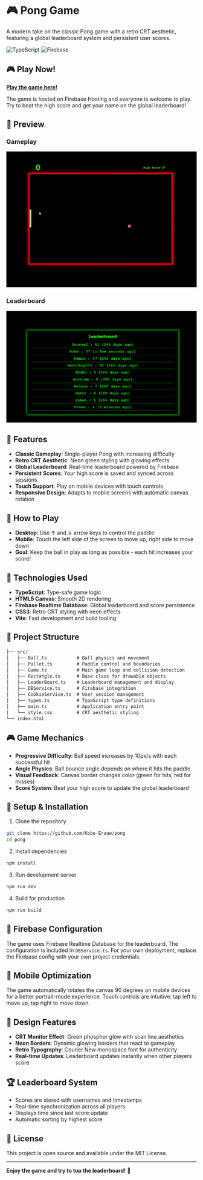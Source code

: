 # 🎮 Pong Game

A modern take on the classic Pong game with a retro CRT aesthetic, featuring a global leaderboard system and persistent user scores.

![TypeScript](https://img.shields.io/badge/TypeScript-007ACC?style=for-the-badge&logo=typescript&logoColor=white)
![Firebase](https://img.shields.io/badge/Firebase-039BE5?style=for-the-badge&logo=Firebase&logoColor=white)

## 🎮 Play Now!

**[Play the game here!](https://pong-9f123.web.app/)**

The game is hosted on Firebase Hosting and everyone is welcome to play. Try to beat the high score and get your name on the global leaderboard!

## 📸 Preview

### Gameplay
![Pong Game Demo](assets/pong-demo.gif)

### Leaderboard
![Leaderboard Demo](assets/leaderboard-demo.png)

## 🌟 Features

- **Classic Gameplay**: Single-player Pong with increasing difficulty
- **Retro CRT Aesthetic**: Neon green styling with glowing effects
- **Global Leaderboard**: Real-time leaderboard powered by Firebase
- **Persistent Scores**: Your high score is saved and synced across sessions
- **Touch Support**: Play on mobile devices with touch controls
- **Responsive Design**: Adapts to mobile screens with automatic canvas rotation

## 🎯 How to Play

- **Desktop**: Use ↑ and ↓ arrow keys to control the paddle
- **Mobile**: Touch the left side of the screen to move up, right side to move down
- **Goal**: Keep the ball in play as long as possible - each hit increases your score!

## 🚀 Technologies Used

- **TypeScript**: Type-safe game logic
- **HTML5 Canvas**: Smooth 2D rendering
- **Firebase Realtime Database**: Global leaderboard and score persistence
- **CSS3**: Retro CRT styling with neon effects
- **Vite**: Fast development and build tooling

## 📁 Project Structure

```
├── src/
│   ├── Ball.ts           # Ball physics and movement
│   ├── Pallet.ts         # Paddle control and boundaries
│   ├── Game.ts           # Main game loop and collision detection
│   ├── Rectangle.ts      # Base class for drawable objects
│   ├── LeaderBoard.ts    # Leaderboard management and display
│   ├── DBService.ts      # Firebase integration
│   ├── CookieService.ts  # User session management
│   ├── types.ts          # TypeScript type definitions
│   ├── main.ts           # Application entry point
│   └── style.css         # CRT aesthetic styling
└── index.html
```

## 🎮 Game Mechanics

- **Progressive Difficulty**: Ball speed increases by 10px/s with each successful hit
- **Angle Physics**: Ball bounce angle depends on where it hits the paddle
- **Visual Feedback**: Canvas border changes color (green for hits, red for misses)
- **Score System**: Beat your high score to update the global leaderboard

## 🔧 Setup & Installation

1. Clone the repository
```bash
git clone https://github.com/Kobe-Erauw/pong
cd pong
```

2. Install dependencies
```bash
npm install
```

3. Run development server
```bash
npm run dev
```

4. Build for production
```bash
npm run build
```

## 🔐 Firebase Configuration

The game uses Firebase Realtime Database for the leaderboard. The configuration is included in `DBService.ts`. For your own deployment, replace the Firebase config with your own project credentials.

## 📱 Mobile Optimization

The game automatically rotates the canvas 90 degrees on mobile devices for a better portrait-mode experience. Touch controls are intuitive: tap left to move up, tap right to move down.

## 🎨 Design Features

- **CRT Monitor Effect**: Green phosphor glow with scan line aesthetics
- **Neon Borders**: Dynamic glowing borders that react to gameplay
- **Retro Typography**: Courier New monospace font for authenticity
- **Real-time Updates**: Leaderboard updates instantly when other players score

## 🏆 Leaderboard System

- Scores are stored with usernames and timestamps
- Real-time synchronization across all players
- Displays time since last score update
- Automatic sorting by highest score

## 📝 License

This project is open source and available under the MIT License.

---

**Enjoy the game and try to top the leaderboard!** 🎯
